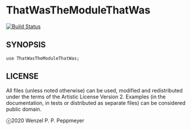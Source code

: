 # ThatWasTheModuleThatWas

[![Build Status](https://travis-ci.org/gfldex/raku-thatwasthemodulethatwas.svg?branch=master)](https://travis-ci.org/gfldex/raku-thatwasthemodulethatwas)

## SYNOPSIS

```
use ThatWasTheModuleThatWas;
```

## LICENSE

All files (unless noted otherwise) can be used, modified and redistributed
under the terms of the Artistic License Version 2. Examples (in the
documentation, in tests or distributed as separate files) can be considered
public domain.

ⓒ2020 Wenzel P. P. Peppmeyer
